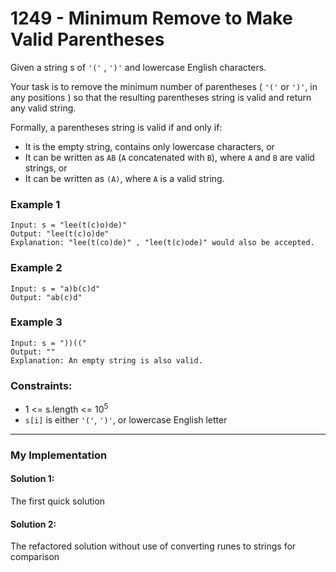 # 1249 - Minimum Remove to Make Valid Parentheses

Given a string s of `'('` , `')'` and lowercase English characters.

Your task is to remove the minimum number of parentheses ( `'('` or `')'`, in any positions ) so that the resulting parentheses string is valid and return any valid string.

Formally, a parentheses string is valid if and only if:

* It is the empty string, contains only lowercase characters, or
* It can be written as `AB` (`A` concatenated with `B`), where `A` and `B` are valid strings, or
* It can be written as `(A)`, where `A` is a valid string.
 

 ### Example 1
 ```
Input: s = "lee(t(c)o)de)"
Output: "lee(t(c)o)de"
Explanation: "lee(t(co)de)" , "lee(t(c)ode)" would also be accepted.
 ```

 ### Example 2
 ```
Input: s = "a)b(c)d"
Output: "ab(c)d"
 ```

 ### Example 3
 ```
Input: s = "))(("
Output: ""
Explanation: An empty string is also valid.
 ```


 ### Constraints:
 * 1 <= s.length <= $10^5$
 * `s[i]` is either `'('`, `')'`, or lowercase English letter


---
### My Implementation

#### Solution 1: 
The first quick solution

#### Solution 2:
The refactored solution without use of converting runes to strings for comparison
